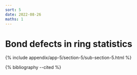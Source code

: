 ```yaml
---
sort: 5
date: 2022-08-26
maths: 1
---
```


# Bond defects in ring statistics

{% include appendix/app-5/section-5/sub-section-5.html %}

{% bibliography --cited %}

